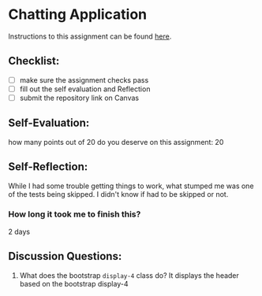 Chatting Application
=====================
Instructions to this assignment can be found [here](https://it3049c.github.io/coursework/labs/chatting-app).

## Checklist:
- [ ] make sure the assignment checks pass
- [ ] fill out the self evaluation and Reflection
- [ ] submit the repository link on Canvas

## Self-Evaluation:

how many points out of 20 do you deserve on this assignment: 20

## Self-Reflection:
<!-- Write your self-reflection under this line -->
While I had some trouble getting things to work, what stumped me was one of the tests being skipped. I didn't know if had to be skipped or not.
### How long it took me to finish this?
2 days

## Discussion Questions:
1. What does the bootstrap `display-4` class do? It displays the header based on the bootstrap display-4
